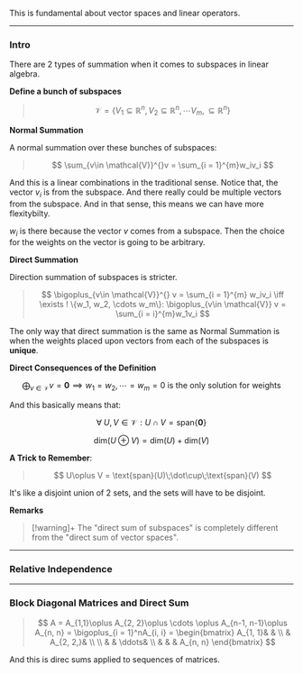 This is fundamental about vector spaces and linear operators. 


----
### **Intro**

There are 2 types of summation when it comes to subspaces in linear algebra. 

**Define a bunch of subspaces** 

> $$
> \mathcal{V} = \{
>     V_1\subseteq \mathbb{R}^{n}, V_2 \subseteq \mathbb{R}^n, \cdots V_m ,\subseteq \mathbb{R}^n
> \} 
> $$

**Normal Summation**

A normal summation over these bunches of subspaces: 

> $$
> \sum_{v\in \mathcal{V}}^{}v = 
> \sum_{i = 1}^{m}w_iv_i 
> $$

And this is a linear combinations in the traditional sense. Notice that, the vector $v_i$ is from the subspace. And there really could be multiple vectors from the subspace. And in that sense, this means we can have more flexitybilty. 

$w_i$ is there because the vector $v$ comes from a subspace. Then the choice for the weights on the vector is going to be arbitrary. 

**Direct Summation**

Direction summation of subspaces is stricter. 

> $$
> \bigoplus_{v\in \mathcal{V}}^{}  v = \sum_{i = 1}^{m} w_iv_i \iff 
> \exists ! \{w_1, w_2, \cdots w_m\}: \bigoplus_{v\in \mathcal{V}} v = \sum_{i = i}^{m}w_1v_i
> $$

The only way that direct summation is the same as Normal Summation is when the weights placed upon vectors from each of the subspaces is **unique**. 

**Direct Consequences of the Definition**

$$
\bigoplus_{v\in \mathcal{V}} v = \mathbf{0} \implies w_1 = w_2, \cdots = w_m = 0 \text{ is the only solution for weights}
$$

And this basically means that: 

$$
\forall\; U, V \in \mathcal{V}: U \cap V = \text{span}\{\mathbf{0}\}
$$

$$
\text{dim}(U\oplus V) = \text{dim}(U) + \text{dim}(V)
$$

**A Trick to Remember**: 

> $$
> U\oplus V = \text{span}(U)\;\dot\cup\;\text{span}(V)
> $$

It's like a disjoint union of 2 sets, and the sets will have to be disjoint. 


**Remarks**
> [!warning]+
> The "direct sum of subspaces" is completely different from the "direct sum of vector spaces". 

---
### **Relative Independence**




---
### **Block Diagonal Matrices and Direct Sum**

> $$
> A = A_{1,1}\oplus A_{2, 2}\oplus \cdots \oplus A_{n-1, n-1}\oplus A_{n, n} = \bigoplus_{i = 1}^nA_{i, i} = 
> \begin{bmatrix}
>     A_{1, 1}& & 
>     \\
>     & A_{2, 2,}& 
>     \\
>     \\
>     & & \ddots&
>     \\
>     & & & A_{n, n}
> \end{bmatrix}
> $$

And this is direc sums applied to sequences of matrices.


